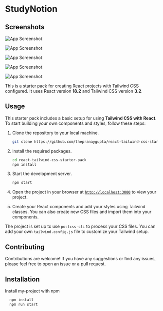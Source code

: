 # StudyNotion

## Screenshots

![App Screenshot](https://res.cloudinary.com/dxaovcjmr/image/upload/v1694624889/Screenshot_2023-09-13_at_10.34.00_PM_sg2mym.png)

![App Screenshot](https://res.cloudinary.com/dxaovcjmr/image/upload/v1694624851/Screenshot_2023-09-13_at_10.34.13_PM_ln2yop.png)

![App Screenshot](https://res.cloudinary.com/dxaovcjmr/image/upload/v1694624898/Screenshot_2023-09-13_at_10.35.06_PM_kbyydj.png)

![App Screenshot](https://res.cloudinary.com/dxaovcjmr/image/upload/v1694624892/Screenshot_2023-09-13_at_10.35.13_PM_lxtz2x.png)

![App Screenshot](https://res.cloudinary.com/dxaovcjmr/image/upload/v1694624891/Screenshot_2023-09-13_at_10.34.44_PM_axyzhr.png)

This is a starter pack for creating React projects with Tailwind CSS configured. It uses React version **18.2** and Tailwind CSS version **3.2**.

## Usage

This starter pack includes a basic setup for using **Tailwind CSS with React**. To start building your own components and styles, follow these steps:

1. Clone the repository to your local machine.
    ```sh
    git clone https://github.com/thepranaygupta/react-tailwind-css-starter-pack.git
    ```

1. Install the required packages.
    ```sh
    cd react-tailwind-css-starter-pack
    npm install
    ```

1. Start the development server.
    ```sh
    npm start
    ```
1. Open the project in your browser at [`http://localhost:3000`](http://localhost:3000) to view your project.
1. Create your React components and add your styles using Tailwind classes. You can also create new CSS files and import them into your components.

The project is set up to use `postcss-cli` to process your CSS files. You can add your own `tailwind.config.js` file to customize your Tailwind setup.

## Contributing

Contributions are welcome! If you have any suggestions or find any issues, please feel free to open an issue or a pull request.

## Installation

Install my-project with npm

```bash
  npm install
  npm run start
```
    